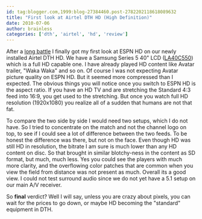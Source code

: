 ```yaml
---
id: tag:blogger.com,1999:blog-27384460.post-2782202118618089632
title: "First look at Airtel DTH HD (High Definition)"
date: 2010-07-06
author: brainless
categories: ['dth', 'airtel', 'hd', 'review']
---
```


After a [long battle](http://blog.brainless.in/2010/07/poor-customer-support-from-airtel.html) I finally got my first look at ESPN HD on our newly installed Airtel DTH HD. We have a Samsung Series 5 40" LCD ([LA40C550](http://www.samsung.com/in/consumer/tv-audio-video/television/lcd-tv/LA40C550J1RLXL/index.idx?pagetype=prd_detail&returnurl=)) which is a full HD capable one. I have already played HD content like Avatar trailer, "Waka Waka" and so on. Of course I was not expecting Avatar picture quality on ESPN HD. But it seemed more compressed than I expected. The obvious things you will notice once you switch to ESPN HD is the aspect ratio. If you have an HD TV and are stretching the Standard 4:3 feed into 16:9, you get used to the stretching. But once you watch full HD resolution (1920x1080) you realize all of a sudden that humans are not that fat.

To compare the two side by side I would need two setups, which I do not have. So I tried to concentrate on the match and not the channel logo on top, to see if I could see a lot of difference between the two feeds. To be honest the difference was there, but not on the face. Even though HD was still HD in resolution, the bitrate I am sure is much lower than any HD content on disc. So that brought in similar blotchy-ness in the content as SD format, but much, much less. Yes you could see the players with much more clarity, and the overflowing color patches that are common when you view the field from distance was not present as much. Overall its a good view. I could not test surround audio since we do not yet have a 5.1 setup on our main A/V receiver.

So **final** verdict? Well I will say, unless you are crazy about pixels, you can wait for the prices to go down, or maybe HD becoming the "standard" equipment in DTH.